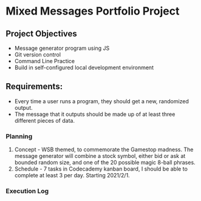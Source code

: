 # Mixed Messages Portfolio Project

## Project Objectives

* Message generator program using JS
* Git version control
* Command Line Practice
* Build in self-configured local development environment

## Requirements:

* Every time a user runs a program, they should get a new, randomized output.
* The message that it outputs should be made up of at least three different pieces of data.

### Planning

1. Concept - WSB themed, to commemorate the Gamestop madness.  The message generator will combine a stock symbol, either bid or ask at bounded random size, and one of the 20 possible magic 8-ball phrases.
2. Schedule - 7 tasks in Codecademy kanban board, I should be able to complete at least 3 per day.  Starting 2021/2/1.

### Execution Log

